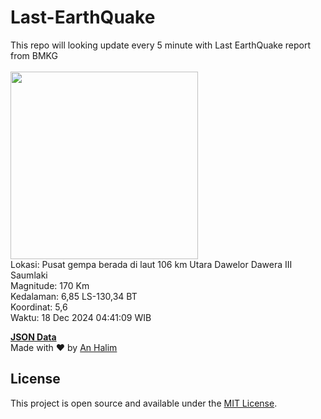 # Last-EarthQuake
This repo will looking update every 5 minute with Last EarthQuake report from BMKG
<br>
<br>
<img src="undefined" width="300"/>
<br>
Lokasi: Pusat gempa berada di laut 106 km Utara Dawelor Dawera  III Saumlaki <br>
Magnitude: 170 Km <br>
Kedalaman: 6,85 LS-130,34 BT <br>
Koordinat: 5,6 <br>
Waktu: 18 Dec 2024 04:41:09 WIB <br>

<a href="./data/data.json">**JSON Data**</a>
<br>
Made with ❤️ by <a href="https://github.com/an-halim">An Halim</a>
## License

This project is open source and available under the [MIT License](LICENSE).
